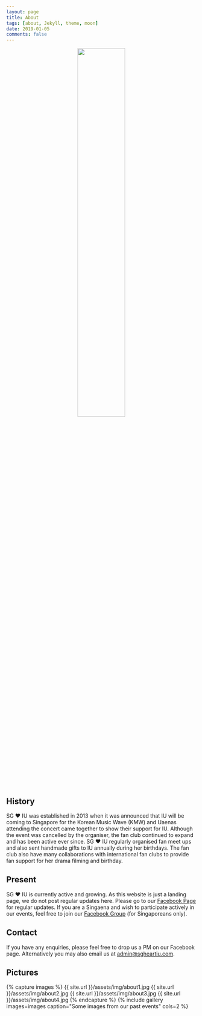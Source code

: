 ```yaml
---
layout: page
title: About
tags: [about, Jekyll, theme, moon]
date: 2019-01-05
comments: false
---
```

    
<center>
	<img src="{{ site.url }}/assets/img/sgheartiu.png" style="height: auto; width: 50%;">
</center>

## History
SG &hearts; IU was established in 2013 when it was announced that IU will be coming to Singapore for the Korean Music Wave (KMW) and 
Uaenas attending the concert came together to show their support for IU. Although the event was cancelled by the organiser, 
the fan club continued to expand and has been active ever since. SG &hearts; IU regularly organised fan meet ups and also sent 
handmade gifts to IU annually during her birthdays. The fan club also have many collaborations with international fan clubs to provide 
fan support for her drama filming and birthday.


## Present
SG &hearts; IU is currently active and growing. As this website is just a landing page, we do not post regular updates here.
Please go to our <a href="http://facebook.com/sgheartiu">Facebook Page</a> for regular updates. If you are a Singaena and wish to
participate actively in our events, feel free to join our <a href="https://www.facebook.com/groups/1595800463977310">Facebook Group</a> 
(for Singaporeans only).


## Contact
If you have any enquiries, please feel free to drop us a PM on our Facebook page. Alternatively you may also email us at admin@sgheartiu.com.


## Pictures

{% capture images %}
    {{ site.url }}/assets/img/about1.jpg
    {{ site.url }}/assets/img/about2.jpg
    {{ site.url }}/assets/img/about3.jpg
    {{ site.url }}/assets/img/about4.jpg
{% endcapture %}
{% include gallery images=images caption="Some images from our past events" cols=2 %}


